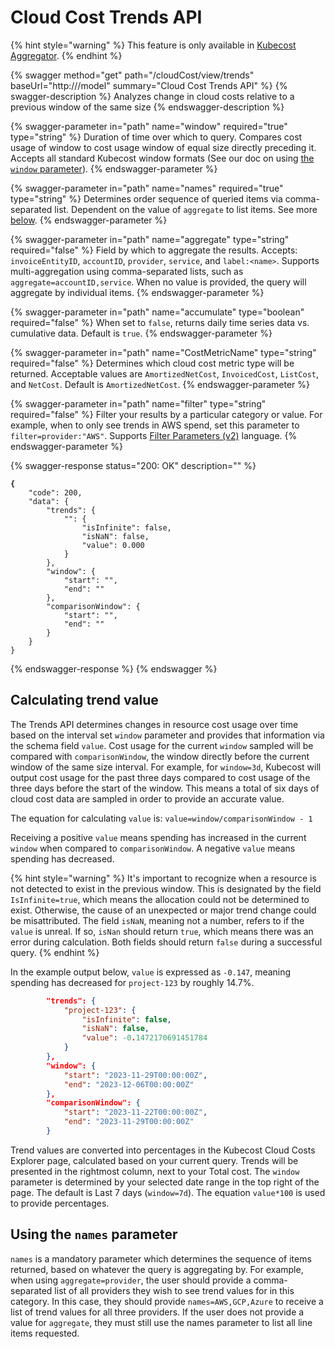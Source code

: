 # Cloud Cost Trends API

{% hint style="warning" %} This feature is only available in [Kubecost Aggregator](../../../install-and-configure/install/multi-cluster/federated-etl/aggregator.md).
{% endhint %}

{% swagger method="get" path="/cloudCost/view/trends" baseUrl="http://<your-kubecost-address>/model" summary="Cloud Cost Trends API" %} {% swagger-description %} Analyzes change in cloud costs relative to a previous window of the same size {% endswagger-description %}

{% swagger-parameter in="path" name="window" required="true" type="string" %}
Duration of time over which to query. Compares cost usage of window to cost usage window of equal size directly preceding it. Accepts all standard Kubecost window formats (See our doc on using [the `window` parameter](https://docs.kubecost.com/apis/apis-overview/assets-api#using-window-parameter)).
{% endswagger-parameter %}

{% swagger-parameter in="path" name="names" required="true" type="string" %}
Determines order sequence of queried items via comma-separated list. Dependent on the value of `aggregate` to list items. See more [below](cloud-cost-trends-api.md#using-the-names-parameter).
{% endswagger-parameter %}

{% swagger-parameter in="path" name="aggregate" type="string" required="false" %}
Field by which to aggregate the results. Accepts: `invoiceEntityID`, `accountID`, `provider`, `service`, and `label:<name>`. Supports multi-aggregation using comma-separated lists, such as `aggregate=accountID,service`. When no value is provided, the query will aggregate by individual items.
{% endswagger-parameter %}

{% swagger-parameter in="path" name="accumulate" type="boolean" required="false" %}
When set to `false`, returns daily time series data vs. cumulative data. Default is `true`.
{% endswagger-parameter %}

{% swagger-parameter in="path" name="CostMetricName" type="string" required="false" %}
Determines which cloud cost metric type will be returned. Acceptable values are `AmortizedNetCost`, `InvoicedCost`, `ListCost`, and `NetCost`. Default is `AmortizedNetCost`.
{% endswagger-parameter %}

{% swagger-parameter in="path" name="filter" type="string" required="false" %}
Filter your results by a particular category or value. For example, when to only see trends in AWS spend, set this parameter to `filter=provider:"AWS"`. Supports [Filter Parameters (v2)](https://docs.kubecost.com/apis/apis-overview/filters-api) language.
{% endswagger-parameter %}

{% swagger-response status="200: OK" description="" %}
<pre class="language-json"><code class="lang-json"><strong>{
</strong>    "code": 200,
    "data": {
        "trends": {
            "": {
                "isInfinite": false,
                "isNaN": false,
                "value": 0.000
            }
        },
        "window": {
            "start": "",
            "end": ""
        },
        "comparisonWindow": {
            "start": "",
            "end": ""
        }
    }
}
</code></pre>
{% endswagger-response %}
{% endswagger %}

## Calculating trend value

The Trends API determines changes in resource cost usage over time based on the interval set `window` parameter and provides that information via the schema field `value`. Cost usage for the current `window` sampled will be compared with `comparisonWindow`, the window directly before the current window of the same size interval. For example, for `window=3d`, Kubecost will output cost usage for the past three days compared to cost usage of the three days before the start of the window. This means a total of six days of cloud cost data are sampled in order to provide an accurate value.

The equation for calculating `value` is: `value=window/comparisonWindow - 1`

Receiving a positive `value` means spending has increased in the current `window` when compared to `comparisonWindow`. A negative `value` means spending has decreased.

{% hint style="warning" %}
It's important to recognize when a resource is not detected to exist in the previous window. This is designated by the field `IsInfinite=true`, which means the allocation could not be determined to exist. Otherwise, the cause of an unexpected or major trend change could be misattributed. The field `isNaN`, meaning not a number, refers to if the `value` is unreal. If so, `isNan` should return `true`, which means there was an error during calculation. Both fields should return `false` during a successful query.
{% endhint %}

In the example output below, `value` is expressed as `-0.147`, meaning spending has decreased for `project-123` by roughly 14.7%.
```json
        "trends": {
            "project-123": {
                "isInfinite": false,
                "isNaN": false,
                "value": -0.1472170691451784
            }
        },
        "window": {
            "start": "2023-11-29T00:00:00Z",
            "end": "2023-12-06T00:00:00Z"
        },
        "comparisonWindow": {
            "start": "2023-11-22T00:00:00Z",
            "end": "2023-11-29T00:00:00Z"
        }
```

Trend values are converted into percentages in the Kubecost Cloud Costs Explorer page, calculated based on your current query. Trends will be presented in the rightmost column, next to your Total cost. The `window` parameter is determined by your selected date range in the top right of the page. The default is Last 7 days (`window=7d`). The equation `value*100` is used to provide percentages.

## Using the `names` parameter

`names` is a mandatory parameter which determines the sequence of items returned, based on whatever the query is aggregating by. For example, when using `aggregate=provider`, the user should provide a comma-separated list of all providers they wish to see trend values for in this category. In this case, they should provide `names=AWS,GCP,Azure` to receive a list of trend values for all three providers. If the user does not provide a value for `aggregate`, they must still use the names parameter to list all line items requested.
